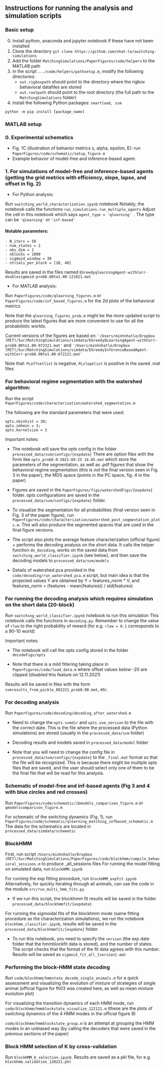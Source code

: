 ## Instructions for running the analysis and simulation scripts

### Basic setup
0. Install python, anaconda and jupyter notebook if these have not been installed
1. Clone the directory `git clone https://github.com/nhat-le/switching-simulations`
2. Add the folder `MatchingSimulations/PaperFigures/code/helpers` to the MATLAB path
3. In the script `.../code/helpers/pathsetup.m`, modify the following directories:
   * `out.rigboxpath` should point to the directory where the rigbox behavioral datafiles are stored
   * `out.rootpath` should point to the root directory (the full path to the `MatchingSimulations` folder)
4. Install the following Python packages: `smartload, ssm` 

`python -m pip install [package_name]`

### MATLAB setup


### 0. Experimental schematics
* Fig. 1C (illustration of behavior metrics s, alpha, epsilon, E): run `PaperFigures/code/schematic/setup_figure.m`
* Example behavior of model-free and inference-based agent:

### 1. For simulations of model-free and inference-based agents (getting the grid metrics with efficiency, slope, lapse, and offset in fig. 2)
* For Python analysis:

Run `switching_world_characterization.ipynb` notebook
Notably, the notebook calls the functions `run_simulations.run_multiple_agents`
Adjust the cell in this notebook which says 
``agent_type = 'qlearning' ``. The type can be `'qlearning'` or `'inf-based'`

#### Notable parameters:
```
- N_iters = 50
- num_states = 2
- obs_dim = 1
- nblocks = 1000
- sigmoid_window = 30
- ntrials_per_block = [10, 40]
```

Results are saved in the files named `EGreedyqlearningAgent-withCorr-doublesigmoid-prob0.00to1.00-121021.mat`

* For MATLAB analysis:

Run `PaperFigures/code/qlearning_figures.m` or `PaperFigures/code/inf_based_figures.m` for the 2d plots of the behavioral metrics

Note that the `qlearning_figures_prob.m` might be the more updated script to produce the latest figures that are more convenient to use for all the probabilistic worlds.

Current versions of the figures are based on:
`'/Users/minhnhatle/Dropbox (MIT)/Sur/MatchingSimulations/simdata/EGreedyQLearningAgent-withCorr-prob0.00to1.00-072321.mat'` and `'/Users/minhnhatle/Dropbox (MIT)/Sur/MatchingSimulations/simdata/EGreedyInferenceBasedAgent-withCorr-prob0.00to1.00-072121.mat'`

Note that: `PLoffsetlist` is negative, `PLslopelist` is positive in the saved .mat files


### For behavioral regime segmentation with the watershed algorithm:
Run the script `PaperFigures/code/characterization/watershed_segmentation.m`

The following are the standard parameters that were used:
```
opts.nbinhist = 30;
opts.imhmin = 3;
opts.kernelsize = 3
```

Important notes:
* The notebook will save the opts config in the folder `processed_data/svm/configs/{expdate}`
There are option files with the form like `opts_prob0.0-2021-09-25 16.05.mat` which store the parameters of the segmentation, as well as .pdf figures that show the behavioral regime segmentation (this is *not* the final version seen in Fig. 3 in the paper), the MDS space (points in the PC space, fig. 4 in the paper)
  
* Figures are saved in the `PaperFigures/figs/watershedFigs/{expdate}` folder. opts configurations are saved in the `processed_data/svm/configs/{expdate}` folder.

* To visualize the segmentation for all probabilities (final version seen in Fig. 3 of the paper figure), run `PaperFigures/code/characterization/watershed_post_segmentation_plots.m`. This will also produce the segmented spaces that are used in the final figure versions.

* The script also plots the average feature characterization (official figure) + performs the decoding analysis on the short data. It calls the helper function `do_decoding`, works on the saved data from `switching_world_classifier.ipynb` (see below), and then save the decoding models to `processed_data/svm/models`

* Details of watershed pca provided in the `code/decoding/run_watershed_pca.m` script, but main idea is that the projected values Y are obtained by Y = features_norm * V, and features_norm = (features - mean(features)) / std(features)

### For running the decoding analysis which requires simulation on the short data (20-block)
Run `switching_world_classifier.ipynb` notebook to run this simulation
This notebook calls the functions in `decoding.py`. Remember to change the value of `rlow` to the right probability of reward (for e.g. `rlow = 0.1` corresponds to a 90-10 world)

Important notes:
* The notebook will call the opts config stored in the folder `decodeFigs/opts`

* Note that there is a mild filtering taking place in `PaperFigures/code/load_data.m` where offset values below -20 are clipped (disabled this feature on 12.11.2021)

Results will be saved in files with the form `svmresults_from_pickle_092221_prob0.00.mat`, etc.

### For decoding analysis
Run `PaperFigures/code/decoding/decoding_after_watershed.m`

* Need to change the `opts.svmdir` and `opts.svm_version` to the file with the correct date. This is the file where the processed data (Python simulations) are stored (usually in the `processed_data/svm` folder)

* Decoding results and models saved in `processed_data/model` folder

* Note that you will need to change the config file in `processed_data/svm/configs/{expdate}` to the `_final.mat` format so that the file will be recognized. This is because there might be multiple opts files that are saved, and the user should select only one of them to be the final file that will be read for this analysis.

### Schematic of model-free and inf-based agents (Fig 3 and 4 with blue circles and red crosses)

Run `PaperFigures/code/schematic/ibmodels_comparison_figure.m` or `qmodelscomparison_figure.m`

For schematic of the switching dynamics (Fig. 1), run `PaperFigures/code/schematic/qlearning_matching_infbased_schematic.m`
The data for the schematics are located in `processed_data/simdata/schematic`

### BlockHMM
First, run script `/Users/minhnhatle/Dropbox (MIT)/Sur/MatchingSimulations/PaperFigures/code/blockhmm/compile_behavioral_sessions.m` to produce _all_sessions files
For running the model fitting on simulated data, run `blockHMM.ipynb`

For running the exp fitting procedure, run `blockHMM_expfit.ipynb`
Alternatively, for quickly iterating through all animals, can use the code in the module `src/run_multi_hmm_fits.py`
* If we run this script, the blockhmm fit results will be saved in the folder `processed_data/blockhmmfit/{expdate}`

For running the sigmoidal fits of the blockhmm mode (same fitting procedure as the characterization simulations), we run the notebook `blockhmm_classifier.ipynb`, results will be saved in the `processed_data/blockhmmfit/{expdate}` folder.
* To run this notebook, you need to specify the `version` (the exp date folder that the hmmblockfit data is stored), and the number of states. The script checks that the format of the fit data agrees with this number. Results will be saved as `sigmoid_fit_all_{version}.mat`



### Performing the block-HMM state decoding
Run `code/blockhmm/hmmstate_decode_single_animals.m` for a quick assessment and visualizing the evolution of mixture of strategies of single animal (official figure for fh03 was created here, as well as mean mixture evolution plot)

For visualizing the transition dynamics of each HMM mode, run `code/blockhmm/hmmblockstate_visualize_122121.m` (these are the plots of switching dynamics of the 4 HMM modes in the official figure 8)

`code/blockhmm/hmmblockstate_group.m` is an attempt at grouping the HMM modes in an unbiased way (by calling the decoders that were saved in the previous sections of the paper)

### Block HMM selection of K by cross-validation
Run `blockHMM_K_selection.ipynb`. Results are saved as a pkl file, for e.g. `blockhmm_validation_120221.pkl`

